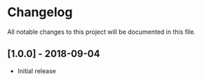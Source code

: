 # Changelog
All notable changes to this project will be documented in this file.

<a name="1.0.0"></a>
## [1.0.0] - 2018-09-04
* Initial release
